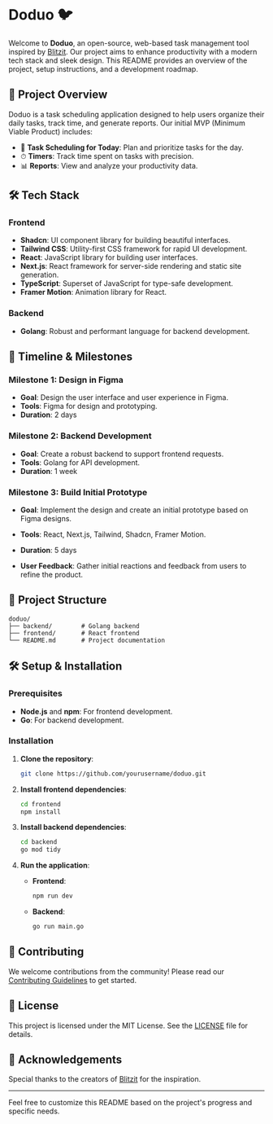 # Doduo 🐦

Welcome to **Doduo**, an open-source, web-based task management tool inspired by [Blitzit](https://www.blitzit.app/). Our project aims to enhance productivity with a modern tech stack and sleek design. This README provides an overview of the project, setup instructions, and a development roadmap.

## 🚀 Project Overview

Doduo is a task scheduling application designed to help users organize their daily tasks, track time, and generate reports. Our initial MVP (Minimum Viable Product) includes:

- 📝 **Task Scheduling for Today**: Plan and prioritize tasks for the day.
- ⏱ **Timers**: Track time spent on tasks with precision.
- 📊 **Reports**: View and analyze your productivity data.

## 🛠️ Tech Stack

### Frontend

- **Shadcn**: UI component library for building beautiful interfaces.
- **Tailwind CSS**: Utility-first CSS framework for rapid UI development.
- **React**: JavaScript library for building user interfaces.
- **Next.js**: React framework for server-side rendering and static site generation.
- **TypeScript**: Superset of JavaScript for type-safe development.
- **Framer Motion**: Animation library for React.

### Backend

- **Golang**: Robust and performant language for backend development.

## 📅 Timeline & Milestones

### Milestone 1: Design in Figma

- **Goal**: Design the user interface and user experience in Figma.
- **Tools**: Figma for design and prototyping.
- **Duration**: 2 days

### Milestone 2: Backend Development

- **Goal**: Create a robust backend to support frontend requests.
- **Tools**: Golang for API development.
- **Duration**: 1 week

### Milestone 3: Build Initial Prototype

- **Goal**: Implement the design and create an initial prototype based on Figma designs.
- **Tools**: React, Next.js, Tailwind, Shadcn, Framer Motion.
- **Duration**: 5 days

- **User Feedback**: Gather initial reactions and feedback from users to refine the product.

## 📂 Project Structure

```
doduo/
├── backend/        # Golang backend
├── frontend/       # React frontend
└── README.md       # Project documentation
```

## 🛠️ Setup & Installation

### Prerequisites

- **Node.js** and **npm**: For frontend development.
- **Go**: For backend development.

### Installation

1. **Clone the repository**:
   ```bash
   git clone https://github.com/yourusername/doduo.git
   ```

2. **Install frontend dependencies**:
   ```bash
   cd frontend
   npm install
   ```

3. **Install backend dependencies**:
   ```bash
   cd backend
   go mod tidy
   ```

4. **Run the application**:
    - **Frontend**:
      ```bash
      npm run dev
      ```
    - **Backend**:
      ```bash
      go run main.go
      ```

## 📝 Contributing

We welcome contributions from the community! Please read our [Contributing Guidelines](CONTRIBUTING.md) to get started.

## 📜 License

This project is licensed under the MIT License. See the [LICENSE](LICENSE) file for details.

## 🙌 Acknowledgements

Special thanks to the creators of [Blitzit](https://www.blitzit.app/) for the inspiration.

---

Feel free to customize this README based on the project's progress and specific needs.